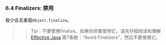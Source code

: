 ### 6.4 Finalizers: 禁用

极少会去重载`Object.finalize`。

> > Tip：不要使用finalize。如果你非要使用它，请先仔细阅读和理解[Effective Java](http://books.google.com/books?isbn=8131726592) 第7条款：“Avoid Finalizers”，然后不要使用它。
